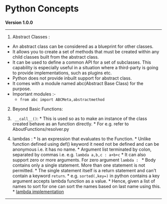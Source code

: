 # Python Concepts
**Version 1.0.0**
- - -
1. Abstract Classes :
  * An abstract class can be considered as a blueprint for other classes.
  * It allows you to create a set of methods that must be created within any child classes built from the abstract class.
  * It can be used to define a common API for a set of subclasses. This capability is especially useful in a situation where a third-party is going to provide implementations, such as plugins etc.
  * Python does not provide inbuilt support for abstract class.
  * It comes with a module named abc(Abstract Base Class) for the purpose.
  * Important modules :-
    * `from abc import ABCMeta,abstractmethod`

2. Beyond Basic Functions:

  1. ` __call__()`:
    * This is used so as to make an instance of the class created behave as an function directly.
    * For e.g. refer to AboutFunctions/resolver.py
    
  2. lambdas :
    * Is an expression that evaluates to the Function.
    * Unlike function defined using def() keyword it need not be defined and can be anonymous i.e. it has no name.
    * Argument list terminated by colon, separated by commas i.e. e.g.  `lambda a,b,c : a+b+c`
    * It can also support zero or more arguments. For zero argument `lambda : `
    * Body contains only a single statement. More than one statement is not permitted.
    * The single statement itself is a return statement and can't contain a keyword `return`.
    * e.g. `sorted(,key=)` in python contains a key argument accepts lambda function as a value.
    * Hence, given a list of names to sort for one can sort the names based on last name using this.
    * [lambda implementation](https://github.com/shriawesome/Python-Concepts/blob/master/imgs/lambda.png)

- - -
